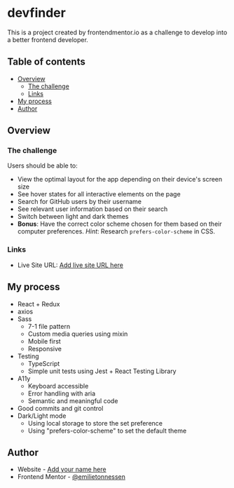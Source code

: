 # devfinder

This is a project created by frontendmentor.io as a challenge to develop into a better frontend developer.

## Table of contents

- [Overview](#overview)
  - [The challenge](#the-challenge)
  - [Links](#links)
- [My process](#my-process)
- [Author](#author)

## Overview

### The challenge

Users should be able to:

- View the optimal layout for the app depending on their device's screen size
- See hover states for all interactive elements on the page
- Search for GitHub users by their username
- See relevant user information based on their search
- Switch between light and dark themes
- **Bonus**: Have the correct color scheme chosen for them based on their computer preferences. _Hint_: Research `prefers-color-scheme` in CSS.

### Links

- Live Site URL: [Add live site URL here](https://cocky-wing-99ec13.netlify.app/)

## My process

- React + Redux
- axios
- Sass
  - 7-1 file pattern
  - Custom media queries using mixin
  - Mobile first
  - Responsive
- Testing
  - TypeScript
  - Simple unit tests using Jest + React Testing Library
- A11y
  - Keyboard accessible
  - Error handling with aria
  - Semantic and meaningful code
- Good commits and git control
- Dark/Light mode
  - Using local storage to store the set preference
  - Using "prefers-color-scheme" to set the default theme

## Author

- Website - [Add your name here](https://www.tonnessen.com)
- Frontend Mentor - [@emilietonnessen](https://www.frontendmentor.io/profile/emilietonnessen)

